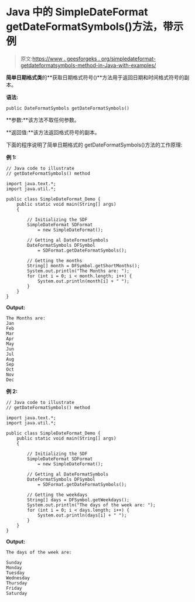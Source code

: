 # Java 中的 SimpleDateFormat getDateFormatSymbols()方法，带示例

> 原文:[https://www . geesforgeks . org/simpledateformat-getdateformatsymbols-method-in-Java-with-examples/](https://www.geeksforgeeks.org/simpledateformat-getdateformatsymbols-method-in-java-with-examples/)

**简单日期格式类**的**获取日期格式符号()**方法用于返回日期和时间格式符号的副本。

**语法:**

```
public DateFormatSymbols getDateFormatSymbols()
```

**参数:**该方法不取任何参数。

**返回值:**该方法返回格式符号的副本。

下面的程序说明了简单日期格式的 getDateFormatSymbols()方法的工作原理:

**例 1:**

```
// Java code to illustrate
// getDateFormatSymbols() method

import java.text.*;
import java.util.*;

public class SimpleDateFormat_Demo {
    public static void main(String[] args)
    {

        // Initializing the SDF
        SimpleDateFormat SDFormat
            = new SimpleDateFormat();

        // Getting al DateFormatSymbols
        DateFormatSymbols DFSymbol
            = SDFormat.getDateFormatSymbols();

        // Getting the months
        String[] month = DFSymbol.getShortMonths();
        System.out.println("The Months are: ");
        for (int i = 0; i < month.length; i++) {
            System.out.println(month[i] + " ");
        }
    }
}
```

**Output:**

```
The Months are: 
Jan 
Feb 
Mar 
Apr 
May 
Jun 
Jul 
Aug 
Sep 
Oct 
Nov 
Dec  

```

**例 2:**

```
// Java code to illustrate
// getDateFormatSymbols() method

import java.text.*;
import java.util.*;

public class SimpleDateFormat_Demo {
    public static void main(String[] args)
    {

        // Initializing the SDF
        SimpleDateFormat SDFormat
            = new SimpleDateFormat();

        // Getting al DateFormatSymbols
        DateFormatSymbols DFSymbol
            = SDFormat.getDateFormatSymbols();

        // Getting the weekdays
        String[] days = DFSymbol.getWeekdays();
        System.out.println("The days of the week are: ");
        for (int i = 0; i < days.length; i++) {
            System.out.println(days[i] + " ");
        }
    }
}
```

**Output:**

```
The days of the week are: 

Sunday 
Monday 
Tuesday 
Wednesday 
Thursday 
Friday 
Saturday 

```